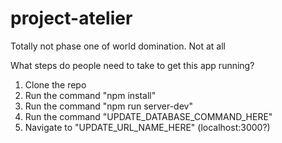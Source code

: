 # project-atelier
Totally not phase one of world domination. Not at all

What steps do people need to take to get this app running?
1) Clone the repo
2) Run the command "npm install"
3) Run the command "npm run server-dev"
4) Run the command "UPDATE_DATABASE_COMMAND_HERE"
5) Navigate to "UPDATE_URL_NAME_HERE" (localhost:3000?)
